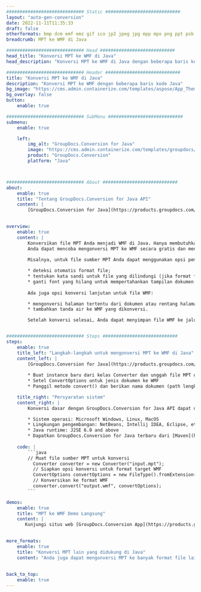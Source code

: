 ```yaml
---
############################# Static ############################
layout: "auto-gen-conversion"
date: 2022-11-11T11:35:33
draft: false
otherformats: bmp dcm emf emz gif ico jp2 jpeg jpg mpp mpx png ppt psb psd svg svgz tga tif tiff webp wmf wmz xer
breadcrumb: MPT ke WMF di Java

############################# Head ############################
head_title: "Konversi MPT ke WMF di Java"
head_description: "Konversi MPT ke WMF di Java dengan beberapa baris kode. Konversi lebih dari 160 format file menggunakan API konversi dokumen GroupDocs untuk Java"

############################# Header ############################
title: "Konversi MPT ke WMF di Java"
description: "Konversi MPT ke WMF dengan beberapa baris kode Java"
bg_image: "https://cms.admin.containerize.com/templates/aspose/App_Themes/V3/images/bg/header1.png"
bg_overlay: false
button:
    enable: true

############################# SubMenu ############################
submenu:
    enable: true

    left:
        img_alt: "GroupDocs.Conversion for Java"
        image: "https://cms.admin.containerize.com/templates/groupdocs/images/product-logos/90x90-noborder/groupdocs-conversion-java.png"
        product: "GroupDocs.Conversion"
        platform: "Java"



############################# About ############################
about:
    enable: true
    title: "Tentang GroupDocs.Conversion for Java API"
    content: |
        [GroupDocs.Conversion for Java](https://products.groupdocs.com/conversion/java/) adalah API konversi format file tingkat lanjut untuk mengonversi antara format gambar dan dokumen populer seperti Microsoft Office, OpenDocument, PDF, HTML, email, CAD. dan banyak lagi hanya dengan beberapa baris kode. API asli secara otomatis mendeteksi format dokumen asli dan menawarkan banyak opsi untuk menyesuaikan dokumen yang dikonversi. Seiring dengan fungsi mengekstrak informasi dari dokumen, ini juga mendukung caching hasil konversi ke disk lokal secara default. Namun, semua jenis penyimpanan cache dapat didukung dengan menerapkan antarmuka yang sesuai - Amazon S3, Dropbox, Google Drive, Windows Azure, Reddis, atau lainnya.
    

overview:
    enable: true
    content: |
        Konversikan file MPT Anda menjadi WMF di Java. Hanya membutuhkan beberapa baris kode Java pada platform pilihan Anda, seperti Windows, Linux, macOS.
        Anda dapat mencoba mengonversi MPT ke WMF secara gratis dan mengevaluasi kualitas hasil konversi. Bersama dengan skrip konversi file sederhana, Anda dapat mencoba opsi yang lebih canggih untuk memuat file sumber MPT dan menyimpan output WMF. 
        
        Misalnya, untuk file sumber MPT Anda dapat menggunakan opsi pemuatan berikut:

        * deteksi otomatis format file;
        * tentukan kata sandi untuk file yang dilindungi (jika format file mendukungnya);
        * ganti font yang hilang untuk mempertahankan tampilan dokumen.
        
        Ada juga opsi konversi lanjutan untuk file WMF:

        * mengonversi halaman tertentu dari dokumen atau rentang halaman;
        * tambahkan tanda air ke WMF yang dikonversi.

        Setelah konversi selesai, Anda dapat menyimpan file WMF ke jalur file lokal Anda atau ke penyimpanan pihak ketiga mana pun seperti FTP, Amazon S3, Google Drive, Dropbox, dll. Harap diperhatikan - untuk mengonversi MPT untuk WMF, Anda tidak perlu menginstal software tambahan apapun, seperti MS Office, Open Office, Adobe Acrobat Reader dll.


############################# Steps ############################
steps:
    enable: true
    title_left: "Langkah-langkah untuk mengonversi MPT ke WMF di Java"
    content_left: |
        [GroupDocs.Conversion for Java](https://products.groupdocs.com/conversion/java/) memungkinkan pengembang untuk dengan mudah mengonversi file MPT ke WMF dengan beberapa baris kode.
        
        * Buat instance baru dari kelas Converter dan unggah file MPT dengan path lengkap
        * Setel ConvertOptions untuk jenis dokumen ke WMF
        * Panggil metode convert() dan berikan nama dokumen (path lengkap) dan format (WMF) sebagai parameter

    title_right: "Persyaratan sistem"
    content_right: |
        Konversi dasar dengan GroupDocs.Conversion for Java API dapat dilakukan hanya dengan beberapa baris kode. API kami didukung di semua platform dan sistem operasi utama. Sebelum menjalankan kode di bawah ini, pastikan Anda telah menginstal prasyarat berikut di sistem Anda.

        * Sistem operasi: Microsoft Windows, Linux, MacOS
        * Lingkungan pengembangan: NetBeans, Intellij IDEA, Eclipse, etc.
        * Java runtime: J2SE 6.0 and above
        * Dapatkan GroupDocs.Conversion for Java terbaru dari [Maven](https://repository.groupdocs.com/webapp/#/artifacts/browse/tree/General/repo/com/groupdocs/groupdocs-conversion)
         
    code: |
        ```java    
        // Muat file sumber MPT untuk konversi
          Converter converter = new Converter("input.mpt");
          // Siapkan opsi konversi untuk format target WMF
          ConvertOptions convertOptions = new FileType().fromExtension("wmf").getConvertOptions();
          // Konversikan ke format WMF
          converter.convert("output.wmf", convertOptions);
        ```

demos:
    enable: true
    title: "MPT ke WMF Demo Langsung"
    content: |
       Kunjungi situs web [GroupDocs.Conversion App](https://products.groupdocs.app/conversion/family) kami dan coba konversi MPT ke WMF sekarang. Demo gratis memiliki manfaat sebagai berikut
          

more_formats:
    enable: true
    title: "Konversi MPT lain yang didukung di Java"
    content: "Anda juga dapat mengonversi MPT ke banyak format file lainnya. Silakan lihat daftarnya di bawah ini."
       
       
back_to_top:
    enable: true
---
```

